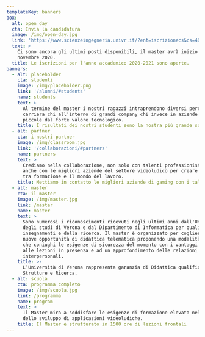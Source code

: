 ```yaml
---
templateKey: banners
box:
  alt: open day
  cta: Invia la candidatura
  image: /img/open-day.jpg
  link: 'https://www.scienzeingegneria.univr.it/?ent=iscrizionecs&cs=406'
  text: >
    Ci sono ancora gli ultimi posti disponibili, il master avrà inizio a
    novembre 2020. 
  title: Le iscrizioni per l'anno accademico 2020-2021 sono aperte.
banners:
  - alt: placeholder
    cta: studenti
    image: /img/placeholder.png
    link: '/alumni/#students'
    name: students
    text: >
      Al termine del master i nostri ragazzi intraprendono diversi percorsi di
      carriera chi all'interno di grandi company chi invece in aziende più
      piccole dal forte valore tecnologico.
    title: I risultati dei nostri studenti sono la nostra più grande soddisfazione
  - alt: partner
    cta: i nostri partner
    image: /img/classroom.jpg
    link: '/collaborazioni/#partners'
    name: partners
    text: >
      Crediamo nella collaborazione, non solo con talenti professionisti, ma
      anche con le migliori aziende del settore videoludico per creare un ponte
      tra formazione e il mondo del lavoro.
    title: Mettiamo in contatto le migliori aziende di gaming con i talenti di domani
  - alt: master
    cta: il master
    image: /img/master.jpg
    link: /master
    name: master
    text: >
      Sono numerosi i riconoscimenti ricevuti negli ultimi anni dall'Università
      degli studi di Verona e dal Dipartimento di Informatica per qualità degli
      insegnamenti e della ricerca. Il master è organizzato per cogliere le
      nuove opportunità di didattica telematica proponendo una modalità mista
      che coniughi le esigenze di sicurezza del momento con i vantaggi legati
      alle lezioni in presenza e ad un approfondimento delle relazioni
      interpersonali.
    title: >-
      L’Università di Verona rappresenta garanzia di Didattica qualificata,
      Strutture e Ricerca.
  - alt: scuola
    cta: programma completo
    image: /img/scuola.jpg
    link: /programma
    name: program
    text: >
      Il Master mira a soddisfare le esigenze di formazione elevata nell’ambito
      dello sviluppo di applicazioni videoludiche.
    title: Il Master è strutturato in 1500 ore di lezioni frontali
---
```


